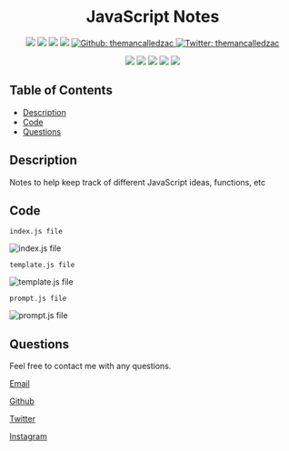 <h1 align="center">JavaScript Notes </h1>

<p align="center">
    <img src="https://img.shields.io/github/repo-size/themancalledzac/JavaScript_Notes" />
    <img src="https://img.shields.io/github/languages/top/themancalledzac/JavaScript_Notes"  />
    <img src="https://img.shields.io/github/issues/themancalledzac/JavaScript_Notes" />
    <img src="https://img.shields.io/github/last-commit/themancalledzac/JavaScript_Notes" >
    <a href="https://github.com/themancalledzac">
        <img alt="Github: themancalledzac" src="https://img.shields.io/github/followers/themancalledzac?style=social" target="_blank" />
    </a>
    <a href="https://twitter.com/themancalledzac">
        <img alt="Twitter: themancalledzac" src="https://img.shields.io/twitter/follow/themancalledzac.svg?style=social" target="_blank" />
    </a>
</p>
  
<p align="center">
    <img src="https://img.shields.io/badge/Javascript-yellow" />
    <img src="https://img.shields.io/badge/jQuery-blue"  />
    <img src="https://img.shields.io/badge/-node.js-green" />
    <img src="https://img.shields.io/badge/-inquirer-red" >
    <img src="https://img.shields.io/badge/-json-orange" />
</p>

## Table of Contents

- [Description](#description)
- [Code](#code)
- [Questions](#questions)

## Description

Notes to help keep track of different JavaScript ideas, functions, etc

## Code

```
index.js file
```

![index.js file](./assets/images/hw09_01.PNG)

```
template.js file
```

![template.js file](./assets/images/hw09_02.PNG)

```
prompt.js file
```

![prompt.js file](./assets/images/hw09_03.PNG)

## Questions

Feel free to contact me with any questions.

[Email](mailto:themancalledzac@gmail.com)

[Github](https://github.com/themancalledzac)

[Twitter](https://twitter.com/themancalledzac)

[Instagram](https://www.instagram.com/themancalledzac/)
